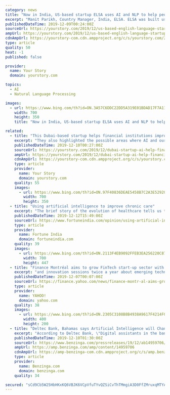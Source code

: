 ```yaml
---
category: news
title: "Now in India, US-based startup ELSA uses AI and NLP to help people improve their English"
excerpt: "Manit Parikh, Country Manager, India, ELSA. ELSA was built using artificial intelligence (AI) and natural language processing (NLP), catering to different native languages. This app provides instant feedback once you speak and gives detailed analysis. It lists out your strong points and the areas that need to be improved. “Once a person takes ..."
publishedDateTime: 2019-12-09T00:24:00Z
sourceUrl: https://yourstory.com/2019/12/us-based-english-language-startup-elsa-ai-nlp
ampUrl: https://yourstory.com/2019/12/us-based-english-language-startup-elsa-ai-nlp/amp
cdnAmpUrl: https://yourstory-com.cdn.ampproject.org/c/s/yourstory.com/2019/12/us-based-english-language-startup-elsa-ai-nlp/amp
type: article
quality: 50
heat: -1
published: false

provider:
  name: Your Story
  domain: yourstory.com

topics:
  - AI
  - Natural Language Processing

images:
  - url: https://www.bing.com/th?id=ON.3A57C6DDC22DD5A319E01BDAD17F7A11
    width: 700
    height: 350
    title: "Now in India, US-based startup ELSA uses AI and NLP to help people improve their English"

related:
  - title: "This Dubai-based startup helps financial institutions improve customer experience by blending AI with banking"
    excerpt: "They also highlighted the possible areas where AI and our solution could be applied. We then started co-creating POCs with our mentors, and they also guided us in expanding our solution from a domain and local requirement point of view,” Aditya says. He adds that the startup was selected by around 25 percent of FinTech hive sponsors for ..."
    publishedDateTime: 2019-12-10T00:27:00Z
    sourceUrl: https://yourstory.com/2019/12/dubai-startup-ai-help-financial-institutions-banks-bankbuddy
    ampUrl: https://yourstory.com/2019/12/dubai-startup-ai-help-financial-institutions-banks-bankbuddy/amp
    cdnAmpUrl: https://yourstory-com.cdn.ampproject.org/c/s/yourstory.com/2019/12/dubai-startup-ai-help-financial-institutions-banks-bankbuddy/amp
    type: article
    provider:
      name: Your Story
      domain: yourstory.com
    quality: 55
    images:
      - url: https://www.bing.com/th?id=ON.97F40836DEAE5458B7C2A3E52920AFAB
        width: 700
        height: 350
  - title: "Using artificial intelligence to improve chronic care"
    excerpt: "The brief story of the evolution of healthcare tells us that human intelligence is in need of augmentation yet again. And artificial intelligence (AI) could help by connecting the dots. Artificial intelligence is predicted to have a tectonic impact on many walks of life. Healthcare is no exception. And the best-in-class doctors value anything ..."
    publishedDateTime: 2019-12-12T15:49:00Z
    sourceUrl: https://www.fortuneindia.com/opinion/using-artificial-intelligence-to-improve-chronic-care/103881
    type: article
    provider:
      name: Fortune India
      domain: fortuneindia.com
    quality: 39
    images:
      - url: https://www.bing.com/th?id=ON.2113F4EB9092FFEB3EA256220C8746D6
        width: 700
        height: 447
  - title: "Finance Montréal aims to grow FinTech start-up sector with IBM collaboration"
    excerpt: "and innovation sessions twice a year about emerging technologies and the evolution of AI. Through the Montréal FinTech Station, FinTechs in residency will also access IBM Garage and Design Thinking methodology sessions, enabling them to deliver customer-focused solutions at an accelerated go-to-market pace. \"At the Montréal FinTech Station ..."
    publishedDateTime: 2019-12-07T00:07:00Z
    sourceUrl: https://finance.yahoo.com/news/finance-montr-al-aims-grow-150000140.html
    type: article
    provider:
      name: YAHOO!
      domain: yahoo.com
    quality: 38
    images:
      - url: https://www.bing.com/th?id=ON.2305C3108B8B4938A9617F4214F0A418
        width: 400
        height: 200
  - title: "Deltec Bank, Bahamas says Artificial Intelligence will Change the Banking Sector"
    excerpt: "According to Deltec Bank, \"Digital assistants in the banking industry can help customers make better financial decisions.\" Artificial intelligence stands poised to change numerous industries with the way it handles data, but the banking sector might see the most transformative outcomes. Only one-third of financial institutions are using AI ..."
    publishedDateTime: 2019-12-10T01:30:00Z
    sourceUrl: https://www.benzinga.com/pressreleases/19/12/ab14959706/deltec-bank-bahamas-says-artificial-intelligence-will-change-the-banking-sector
    ampUrl: https://amp.benzinga.com/amp/content/14959706
    cdnAmpUrl: https://amp-benzinga-com.cdn.ampproject.org/c/s/amp.benzinga.com/amp/content/14959706
    type: article
    provider:
      name: Benzinga.com
      domain: benzinga.com
    quality: 34

secured: "sCd9Cb5W25HbHKxKQ6VBJK6VCpVfuTYvQZSiCvThTMmgiA3D0FfZMruxqMTYA3sTM+R/nmRfTQ1DU4u7Dr8hKshwhfjaGxP524P37MhSW9YWh531VEORd715hoYiYQVQbWg+I4FWmOuuaHYYwyMU9fjnVFlRKDV7IsbVnE5VwQqsE2s7f/2XOyXFbz3xVkOJpmZCL2br7jVEFKUlybgtJJ6suMiCbMwVvVHR+SRkmsKPJep6IL19B+JOwOqjFXM8wMK9Y2ADbL1vBtXJxnli3Q==;mop2UV6OkCDgn6LMdYAxZg=="
---
```


